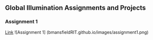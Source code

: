 ## Global Illumination Assignments and Projects

### Assignment 1
[Link](/assignment_1.md)
![Assignment 1] (bmansfieldRIT.github.io/images/assignment1.png)
